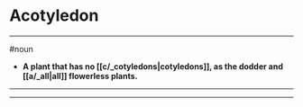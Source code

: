 # Acotyledon
---
#noun
- **A plant that has no [[c/_cotyledons|cotyledons]], as the dodder and [[a/_all|all]] flowerless plants.**
---
---
